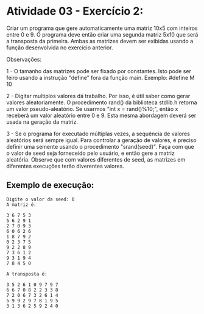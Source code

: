 # Atividade 03 - Exercício 2: 

Criar um programa que gere automaticamente uma matriz 10x5 com inteiros entre 0 e 9. O programa deve então criar uma segunda matriz 5x10 que será a transposta da primeira. Ambas as matrizes devem ser exibidas usando a função desenvolvida no exercício anterior.

Observações:

1 - O tamanho das matrizes pode ser fixado por constantes. Isto pode ser feiro usando a instrução "define" fora da função main. Exemplo: #define M 10

2 - Digitar multiplos valores dá trabalho. Por isso, é útil saber como gerar valores aleatoriamente. O procedimento rand() da biblioteca stdlib.h retorna um valor pseudo-aleatório. Se usarmos "int x = rand()%10;", então x receberá um valor aleatório entre 0 e 9. Esta mesma abordagem deverá ser usada na geração da matriz.

3 - Se o programa for executado múltiplas vezes, a sequência de valores aleatórios será sempre igual. Para controlar a geração de valores, é preciso definir uma semente usando o procedimento "srand(seed)". Faça com que o valor de seed seja forneceido pelo usuário, e então gere a matriz aleatória. Observe que com valores diferentes de seed, as matrizes em diferentes execuções terão diverentes valores. 

## Exemplo de execução:

```
Digite o valor da seed: 0
A matriz é:                                                                     

3 6 7 5 3
5 6 2 9 1 
2 7 0 9 3 
6 0 6 2 6 
1 8 7 9 2 
0 2 3 7 5
9 2 2 8 9  
7 3 6 1 2 
9 3 1 9 4 
7 8 4 5 0                                                                       

A transposta é:                                                                 

3 5 2 6 1 0 9 7 9 7
6 6 7 0 8 2 2 3 3 8
7 2 0 6 7 3 2 6 1 4  
5 9 9 2 9 7 8 1 9 5 
3 1 3 6 2 5 9 2 4 0 
```
